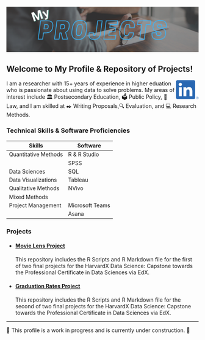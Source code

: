[![header](https://raw.githubusercontent.com/drcdavidson/drcdavidson/master/Images/ReadMeHeader.png)](https://github.com/drcdavidson)

<p>


## Welcome to My Profile & Repository of Projects! 
<a href="https://www.linkedin.com/in/drchrisdavidson/"><img height="50" align='right' src="https://raw.githubusercontent.com/drcdavidson/drcdavidson/master/Images/LI-In-Bug.png"></a>

I am a researcher with 15+ years of experience in higher eduation who is passionate about using data to solve problems. My areas of interest include :classical_building: Postsecondary Education, :ballot_box: Public Policy, :scroll: Law, and I am skilled at :black_nib: Writing Proposals,:mag: Evaluation, and :computer: Research Methods.

### Technical Skills & Software Proficiencies
| Skills | Software |
| --- | --- |
| Quantitative Methods | R & R Studio |
| | SPSS |
| Data Sciences | SQL | 
| Data Visualizations | Tableau | 
| Qualitative Methods | NVivo |
| Mixed Methods | 
| Project Management | Microsoft Teams |
 | | Asana |
  
### Projects 
  
- #### [Movie Lens Project](https://github.com/drcdavidson/movielens)
  This repository includes the R Scripts and R Markdown file for the first of two final projects for the HarvardX Data Science: Capstone towards the Professional Certificate in Data Sciences via EdX.
  
- #### [Graduation Rates Project](https://github.com/drcdavidson/gradrates)
  This repository includes the R Scripts and R Markdown file for the second of two final projects for the HarvardX Data Science: Capstone towards the Professional Certificate in Data Sciences via EdX.  
 
  
__________________________________________  
🚧 This profile is a work in progress and is currently under construction. 🚧
